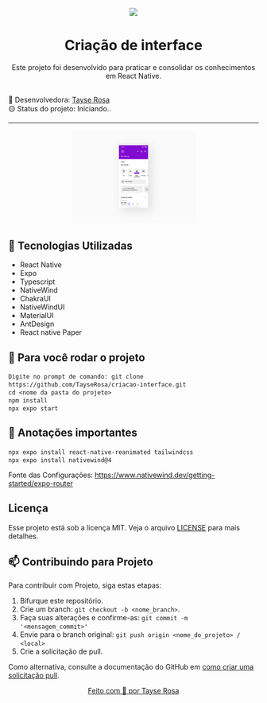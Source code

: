 <p align="center">
  <img src="https://media.licdn.com/dms/image/v2/D4D12AQGQffAIoR8XjQ/article-cover_image-shrink_600_2000/article-cover_image-shrink_600_2000/0/1721224326539?e=2147483647&v=beta&t=W4ggamtkvEFy-WZp6Rn-fh6ehyprsL1f5-7ZBnxKbw8" width="160">
</p>
<h1 align="center"> Criação de interface</h1>

<p align="center">Este projeto foi desenvolvido para praticar e consolidar os conhecimentos em React Native.</p>

<br>
🚀 Desenvolvedora:
<a href="https://www.tayserosa.com">
Tayse Rosa
</a>
<br>
🟡 Status do projeto: Iniciando..

---
<p align="center">
  <img src="readme_img.jpeg" width="250">
</p>


## 🚀 Tecnologias Utilizadas
<ul>
    <li>React Native</li>
    <li>Expo</li>
    <li>Typescript</li>
    <li>NativeWind </li>
    <li>ChakraUI </li>
    <li>NativeWindUI </li>
    <li>MaterialUI </li>
    <li>AntDesign </li>
    <li>React native Paper </li>
</ul>


## 🚀 Para você rodar o projeto
```
Digite no prompt de comando: git clone https://github.com/TayseRosa/criacao-interface.git
cd <nome da pasta do projeto>
npm install
npx expo start
```

## 🚀 Anotações importantes
```
npx expo install react-native-reanimated tailwindcss
npx expo install nativewind@4
```
Fonte das Configurações: https://www.nativewind.dev/getting-started/expo-router




## Licença
Esse projeto está sob a licença MIT. Veja o arquivo [LICENSE](LICENSE.md) para mais detalhes.


## 📫 Contribuindo para Projeto

Para contribuir com Projeto, siga estas etapas:

1. Bifurque este repositório.
2. Crie um branch: `git checkout -b <nome_branch>`.
3. Faça suas alterações e confirme-as: `git commit -m '<mensagem_commit>'`
4. Envie para o branch original: `git push origin <nome_do_projeto> / <local>`
5. Crie a solicitação de pull.

Como alternativa, consulte a documentação do GitHub em [como criar uma solicitação pull](https://help.github.com/en/github/collaborating-with-issues-and-pull-requests/creating-a-pull-request).


<a href="https://www.tayserosa.com">
<p align="center">Feito com 💜 por Tayse Rosa</p>
</a>